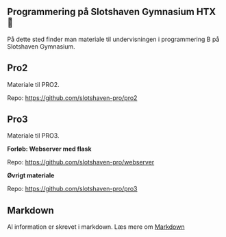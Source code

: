 ## Programmering på Slotshaven Gymnasium HTX 👋

På dette sted finder man materiale til undervisningen i programmering B på Slotshaven Gymnasium. 

## Pro2
Materiale til PRO2.

Repo: https://github.com/slotshaven-pro/pro2

## Pro3
Materiale til PRO3.

**Forløb: Webserver med flask**

Repo: https://github.com/slotshaven-pro/webserver

**Øvrigt materiale**

Repo: https://github.com/slotshaven-pro/pro3

## Markdown
Al information er skrevet i markdown. 
Læs mere om [Markdown](https://docs.github.com/github/writing-on-github/getting-started-with-writing-and-formatting-on-github/basic-writing-and-formatting-syntax)
